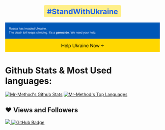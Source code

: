 <p align="center">
  <a href="https://stand-with-ukraine.pp.ua"><img src="https://raw.githubusercontent.com/vshymanskyy/StandWithUkraine/main/badges/StandWithUkraine.svg" alt="#StandWithUkraine" /></a>
</p>

[![Stand With Ukraine](https://raw.githubusercontent.com/vshymanskyy/StandWithUkraine/main/banner2-direct.svg)](https://vshymanskyy.github.io/StandWithUkraine/)

# Github Stats & Most Used languages: 
<a href="https://github.com/Mr-Method/github-readme-stats"><img alt="Mr-Method's Github Stats" src="https://github-readme-stats.vercel.app/api?username=Mr-Method&show_icons=true&count_private=true&theme=react&hide_border=true&bg_color=0D1117" /></a>
<a href="https://github.com/sabbir-mahmud/github-readme-stats"><img alt="Mr-Method's Top Languages" src="https://github-readme-stats.vercel.app/api/top-langs/?username=Mr-Method&langs_count=8&count_private=true&layout=compact&theme=react&hide_border=true&bg_color=0D1117" /></a>

## ❤ Views and Followers

<a href="https://github.com/Meghna-DAS/github-profile-views-counter">
    <img src="https://komarev.com/ghpvc/?username=Mr-Method">
</a>
<a href="https://github.com/Mr-Method?tab=followers"><img src="https://img.shields.io/github/followers/Mr-Method?label=Followers&style=social" alt="GitHub Badge"></a>
